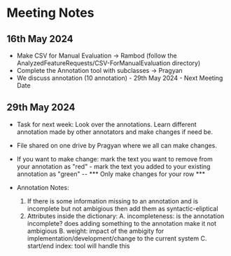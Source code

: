 # Meeting Notes

## 16th May 2024 
- Make CSV for Manual Evaluation -> Rambod (follow the AnalyzedFeatureRequests/CSV-ForManualEvaluation directory)
- Complete the Annotation tool with subclasses -> Pragyan
- We discuss annotation (10 annotation) - 29th May 2024 - Next Meeting Date


## 29th May 2024 
- Task for next week: Look over the annotations. Learn different annotation made by other annotators and make changes if need be.
- File shared on one drive by Pragyan where we all can make changes.
- If you want to make change: mark the text you want to remove from your annotation as "red" - mark the text you added to your existing annotation as "green" -- *** Only make changes for your row ***
   
- Annotation Notes:
  1. If there is some information missing to an annotation and is incomplete but not ambigious then add them as syntactic-eliptical
  2. Attributes inside the dictionary:
       A. incompleteness: is the annotation incomplete? does adding something to the annotation make it not ambigious
       B. weight: impact of the ambigity for implementation/development/change to the current system
       C. start/end index: tool will handle this 
